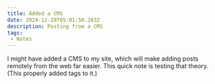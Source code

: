 ```yaml
---
title: Added a CMS
date: 2024-12-28T05:01:50.283Z
description: Posting from a CMS
tags:
 - Notes
---
```

I might have added a CMS to my site, which will make adding posts remotely from the web far easier. This quick note is testing that theory. (This properly added tags to it.)
